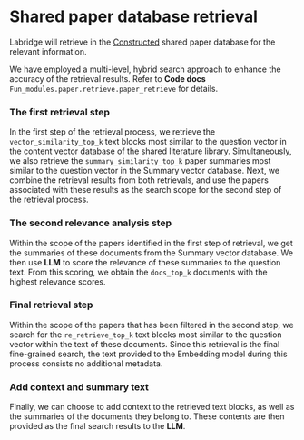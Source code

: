 # Shared paper database retrieval

Labridge will retrieve in the [Constructed](store.md) shared paper database for the relevant information.

We have employed a multi-level, hybrid search approach to enhance the accuracy of the retrieval results.
Refer to **Code docs** `Fun_modules.paper.retrieve.paper_retrieve` for details.

### The first retrieval step
In the first step of the retrieval process, we retrieve the `vector_similarity_top_k` text blocks most similar to 
the question vector in the content vector database of the shared literature library. 
Simultaneously, we also retrieve the `summary_similarity_top_k` paper summaries most similar to the 
question vector in the Summary vector database. 
Next, we combine the retrieval results from both retrievals, 
and use the papers associated with these results as the search scope for the second step of the retrieval process.

### The second relevance analysis step
Within the scope of the papers identified in the first step of retrieval, we get the summaries of these documents 
from the Summary vector database. 
We then use **LLM** to score the relevance of these summaries to the question text. 
From this scoring, we obtain the `docs_top_k` documents with the highest relevance scores.

### Final retrieval step
Within the scope of the papers that has been filtered in the second step, 
we search for the `re_retrieve_top_k` text blocks most similar to the question vector within the text of these documents.
Since this retrieval is the final fine-grained search, the text provided to the Embedding model during this process 
consists no additional metadata.

### Add context and summary text
Finally, we can choose to add context to the retrieved text blocks, as well as the summaries of the documents they belong to. 
These contents are then provided as the final search results to the **LLM**.
